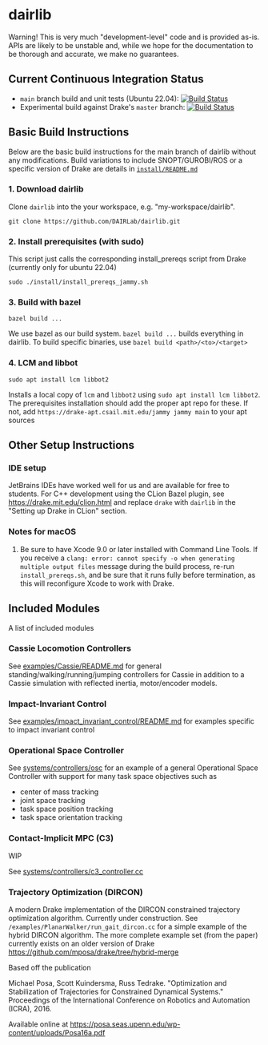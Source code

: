 # dairlib
Warning! This is very much "development-level" code and is provided as-is. APIs are likely to be unstable and, while we hope for the documentation to be thorough and accurate, we make no guarantees.

## Current Continuous Integration Status
* `main` branch build and unit tests (Ubuntu 22.04): [![Build Status](https://api.cirrus-ci.com/github/DAIRLab/dairlib.svg?task=build_jammy&script=test)](https://cirrus-ci.com/github/DAIRLab/dairlib)
* Experimental build against Drake's `master` branch: [![Build Status](https://api.cirrus-ci.com/github/DAIRLab/dairlib.svg?task=drake_master_build&script=test)](https://cirrus-ci.com/github/DAIRLab/dairlib)
## Basic Build Instructions

Below are the basic build instructions for the main branch of dairlib without any modifications.
Build variations to include SNOPT/GUROBI/ROS or a specific version of Drake are details in [`install/README.md`](install/README.md)

### 1. Download dairlib
Clone `dairlib` into the your workspace, e.g. "my-workspace/dairlib".
```
git clone https://github.com/DAIRLab/dairlib.git
```

### 2. Install prerequisites (with sudo)
This script just calls the corresponding install_prereqs script from Drake (currently only for ubuntu 22.04)
```
sudo ./install/install_prereqs_jammy.sh
```

### 3. Build with bazel

```
bazel build ...
```
We use bazel as our build system. `bazel build ...` builds everything in dairlib. To build specific binaries, use `bazel build <path>/<to>/<target>`


### 4. LCM and libbot
```
sudo apt install lcm libbot2
```
Installs a local copy of `lcm` and `libbot2` using `sudo apt install lcm libbot2`. The prerequisites installation should add the proper apt repo for these. If not, add `https://drake-apt.csail.mit.edu/jammy jammy main` to your apt sources

## Other Setup Instructions

### IDE setup
JetBrains IDEs have worked well for us and are available for free to students. For C++ development using the CLion Bazel plugin, see https://drake.mit.edu/clion.html and replace `drake` with `dairlib` in the "Setting up Drake in CLion" section. 

### Notes for macOS
1. Be sure to have Xcode 9.0 or later installed with Command Line Tools. If you receive a `clang: error: cannot specify -o when generating multiple output files` message during the build process, re-run `install_prereqs.sh`, and be sure that it runs fully before termination, as this will reconfigure Xcode to work with Drake.

## Included Modules
A list of included modules

### Cassie Locomotion Controllers

See [examples/Cassie/README.md](examples/Cassie/README.md) for general standing/walking/running/jumping controllers for Cassie in addition to a Cassie simulation with reflected inertia, motor/encoder models.

### Impact-Invariant Control

See [examples/impact_invariant_control/README.md](examples/impact_invariant_control/README.md) for examples specific to impact invariant control

### Operational Space Controller

See [systems/controllers/osc](systems/controllers/osc) for an example of a general Operational Space Controller with support for many task space objectives such as 
- center of mass tracking
- joint space tracking
- task space position tracking
- task space orientation tracking

### Contact-Implicit MPC (C3)

WIP

See [systems/controllers/c3_controller.cc](systems/controllers/c3_controller.cc)

### Trajectory Optimization (DIRCON)
A modern Drake implementation of the DIRCON constrained trajectory optimization algorithm. Currently under construction. See `/examples/PlanarWalker/run_gait_dircon.cc` for a simple example of the hybrid DIRCON algorithm. The more complete example set (from the paper) currently exists on an older version of Drake https://github.com/mposa/drake/tree/hybrid-merge

Based off the publication

Michael Posa, Scott Kuindersma, Russ Tedrake. "Optimization and Stabilization of Trajectories for Constrained Dynamical Systems." Proceedings of the International Conference on Robotics and Automation (ICRA), 2016. 

Available online at https://posa.seas.upenn.edu/wp-content/uploads/Posa16a.pdf

